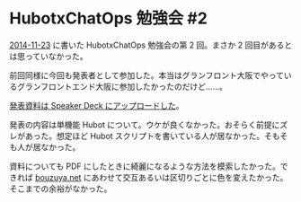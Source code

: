 # HubotxChatOps 勉強会 #2

[2014-11-23][] に書いた HubotxChatOps 勉強会の第 2 回。まさか 2 回目があるとは思っていなかった。

前回同様に今回も発表者として参加した。本当はグランフロント大阪でやっているグランフロントエンド大阪に参加したかったのだけど……。

[発表資料は Speaker Deck にアップロードした](https://speakerdeck.com/bouzuya/hubot-x-chatops-number-2)。

<script async class="speakerdeck-embed" data-id="224b4c2b710a4edcbccd5248560c3ac1" data-ratio="1.29456384323641" src="//speakerdeck.com/assets/embed.js"></script>

発表の内容は単機能 Hubot について。ウケが良くなかった。おそらく前提にズレがあった。想定ほど Hubot スクリプトを書いている人が居なかった。そもそも人が居なかった。

資料についても PDF にしたときに綺麗になるような方法を模索したかった。できれば [bouzuya.net](http://bouzuya.net) にあわせて交互あるいは区切りごとに色を変えたかった。そこまでの余裕がなかった。

[2014-11-23]: http://blog.bouzuya.net/2014/11/23/
